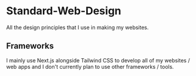 # Standard-Web-Design
All the design principles that I use in making my websites.

## Frameworks
I mainly use Next.js alongside Tailwind CSS to develop all of my
websites / web apps and I don't currently plan to use other frameworks / tools.

